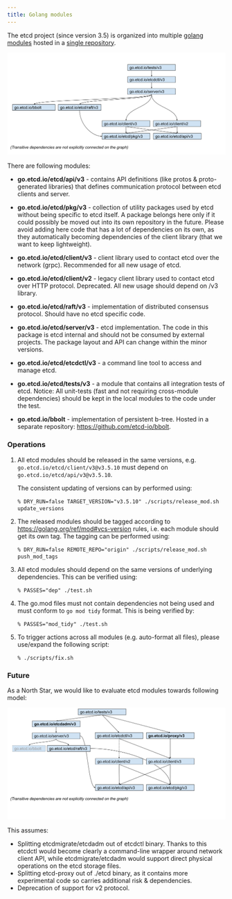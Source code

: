 ```yaml
---
title: Golang modules
---
```


The etcd project (since version 3.5) is organized into multiple 
[golang modules](https://golang.org/ref/mod) hosted  in a [single repository](https://golang.org/ref/mod#vcs-dir).

![modules graph](img/modules.svg)

There are following modules: 
  
  - **go.etcd.io/etcd/api/v3** - contains API definitions
  (like protos & proto-generated libraries) that defines communication protocol
  between etcd clients and server.
  
  - **go.etcd.io/etcd/pkg/v3** - collection of utility packages used by etcd
  without being specific to etcd itself. A package belongs here
  only if it could possibly be moved out into its own repository in the future.
  Please avoid adding here code that has a lot of dependencies on its own, as
  they automatically becoming dependencies of the client library
  (that we want to keep lightweight).

  - **go.etcd.io/etcd/client/v3** - client library used to contact etcd over 
  the network (grpc). Recommended for all new usage of etcd. 
  
  - **go.etcd.io/etcd/client/v2** - legacy client library used to contact etcd 
  over HTTP protocol. Deprecated. All new usage should depend on /v3 library.
  
  - **go.etcd.io/etcd/raft/v3** - implementation of distributed consensus 
  protocol. Should have no etcd specific code.
  
  - **go.etcd.io/etcd/server/v3** - etcd implementation.
  The code in this package is etcd internal and should not be consumed 
  by external projects. The package layout and API can change within the minor versions.
  
  - **go.etcd.io/etcd/etcdctl/v3** - a command line tool to access and manage etcd. 
  
  - **go.etcd.io/etcd/tests/v3** - a module that contains all integration tests of etcd.
    Notice: All unit-tests (fast and not requiring cross-module dependencies)
    should be kept in the local modules to the code under the test. 
  
  - **go.etcd.io/bbolt** - implementation of persistent b-tree.
    Hosted in a separate repository: https://github.com/etcd-io/bbolt.
    
    
### Operations

1. All etcd modules should be released in the same versions, e.g. 
   `go.etcd.io/etcd/client/v3@v3.5.10` must depend on `go.etcd.io/etcd/api/v3@v3.5.10`.
   
   The consistent updating of versions can by performed using: 
   ```shell script
   % DRY_RUN=false TARGET_VERSION="v3.5.10" ./scripts/release_mod.sh update_versions
   ```
2. The released modules should be tagged according to https://golang.org/ref/mod#vcs-version rules, 
   i.e. each module should get its own tag. 
   The tagging can be performed using: 
   ```shell script
   % DRY_RUN=false REMOTE_REPO="origin" ./scripts/release_mod.sh push_mod_tags    
   ```
   
3. All etcd modules should depend on the same versions of underlying dependencies.
   This can be verified using:
   ```shell script
   % PASSES="dep" ./test.sh
   ``` 
   
4. The go.mod files must not contain dependencies not being used and must
   conform to `go mod tidy` format. 
   This is being verified by: 
   ```
   % PASSES="mod_tidy" ./test.sh
   ```
   
5. To trigger actions across all modules (e.g. auto-format all files), please 
   use/expand the following script: 
   ```shell script
   % ./scripts/fix.sh
   ```
   
### Future 

As a North Star, we would like to evaluate etcd modules towards following model:

![modules graph](img/modules-future.svg)

This assumes:
  - Splitting etcdmigrate/etcdadm out of etcdctl binary. 
    Thanks to this etcdctl would become clearly a command-line wrapper 
    around network client API, 
    while etcdmigrate/etcdadm would support direct physical operations on the
    etcd storage files.
  - Splitting etcd-proxy out of ./etcd binary, as it contains more experimental code
    so carries additional risk & dependencies.
  - Deprecation of support for v2 protocol. 